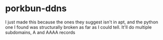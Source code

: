 # porkbun-ddns
I just made this because the ones they suggest isn't in apt, and the python one I found was structurally broken as far as I could tell.
It'll do multiple subdomains, A and AAAA records
